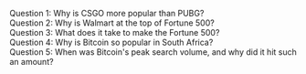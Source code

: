 Question 1: Why is CSGO more popular than PUBG?  
Question 2: Why is Walmart at the top of Fortune 500?  
Question 3: What does it take to make the Fortune 500?  
Question 4: Why is Bitcoin so popular in South Africa?  
Question 5: When was Bitcoin's peak search volume, and why did it hit such an amount?  
